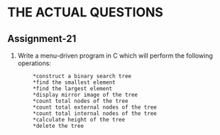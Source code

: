# THE ACTUAL QUESTIONS

## Assignment-21

1. Write a menu-driven program in C  which will perform the following operations:

```
        *construct a binary search tree
        *find the smallest element
        *find the largest element
        *display mirror image of the tree
        *count total nodes of the tree
        *count total external nodes of the tree
        *count total internal nodes of the tree
        *calculate height of the tree
        *delete the tree
```
